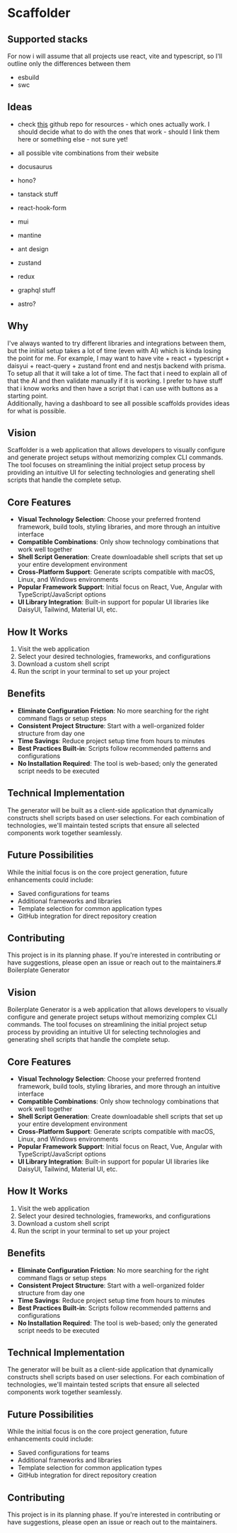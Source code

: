 # Scaffolder

## Supported stacks

For now i will assume that all projects use react, vite and typescript, so I'll outline only the differences between them

- esbuild
- swc

## Ideas

- check [this](https://github.com/vitejs/awesome-vite?tab=readme-ov-file#react) github repo for resources - which ones actually work. I should decide what to do with the ones that work - should I link them here or something else - not sure yet!

- all possible vite combinations from their website
- docusaurus
- hono?
- tanstack stuff
- react-hook-form
- mui
- mantine
- ant design
- zustand
- redux
- graphql stuff
- astro?

## Why

I've always wanted to try different libraries and integrations between them, but the initial setup takes a lot of time (even with AI) which is kinda losing the point for me. For example, I may want to have vite + react + typescript + daisyui + react-query + zustand front end and nestjs backend with prisma. To setup all that it will take a lot of time. The fact that i need to explain all of that the AI and then validate manually if it is working. I prefer to have stuff that i know works and then have a script that i can use with buttons as a starting point.  
Additionally, having a dashboard to see all possible scaffolds provides ideas for what is possible.

## Vision

Scaffolder is a web application that allows developers to visually configure and generate project setups without memorizing complex CLI commands. The tool focuses on streamlining the initial project setup process by providing an intuitive UI for selecting technologies and generating shell scripts that handle the complete setup.

## Core Features

- **Visual Technology Selection**: Choose your preferred frontend framework, build tools, styling libraries, and more through an intuitive interface
- **Compatible Combinations**: Only show technology combinations that work well together
- **Shell Script Generation**: Create downloadable shell scripts that set up your entire development environment
- **Cross-Platform Support**: Generate scripts compatible with macOS, Linux, and Windows environments
- **Popular Framework Support**: Initial focus on React, Vue, Angular with TypeScript/JavaScript options
- **UI Library Integration**: Built-in support for popular UI libraries like DaisyUI, Tailwind, Material UI, etc.

## How It Works

1. Visit the web application
2. Select your desired technologies, frameworks, and configurations
3. Download a custom shell script
4. Run the script in your terminal to set up your project

## Benefits

- **Eliminate Configuration Friction**: No more searching for the right command flags or setup steps
- **Consistent Project Structure**: Start with a well-organized folder structure from day one
- **Time Savings**: Reduce project setup time from hours to minutes
- **Best Practices Built-in**: Scripts follow recommended patterns and configurations
- **No Installation Required**: The tool is web-based; only the generated script needs to be executed

## Technical Implementation

The generator will be built as a client-side application that dynamically constructs shell scripts based on user selections. For each combination of technologies, we'll maintain tested scripts that ensure all selected components work together seamlessly.

## Future Possibilities

While the initial focus is on the core project generation, future enhancements could include:

- Saved configurations for teams
- Additional frameworks and libraries
- Template selection for common application types
- GitHub integration for direct repository creation

## Contributing

This project is in its planning phase. If you're interested in contributing or have suggestions, please open an issue or reach out to the maintainers.# Boilerplate Generator

## Vision

Boilerplate Generator is a web application that allows developers to visually configure and generate project setups without memorizing complex CLI commands. The tool focuses on streamlining the initial project setup process by providing an intuitive UI for selecting technologies and generating shell scripts that handle the complete setup.

## Core Features

- **Visual Technology Selection**: Choose your preferred frontend framework, build tools, styling libraries, and more through an intuitive interface
- **Compatible Combinations**: Only show technology combinations that work well together
- **Shell Script Generation**: Create downloadable shell scripts that set up your entire development environment
- **Cross-Platform Support**: Generate scripts compatible with macOS, Linux, and Windows environments
- **Popular Framework Support**: Initial focus on React, Vue, Angular with TypeScript/JavaScript options
- **UI Library Integration**: Built-in support for popular UI libraries like DaisyUI, Tailwind, Material UI, etc.

## How It Works

1. Visit the web application
2. Select your desired technologies, frameworks, and configurations
3. Download a custom shell script
4. Run the script in your terminal to set up your project

## Benefits

- **Eliminate Configuration Friction**: No more searching for the right command flags or setup steps
- **Consistent Project Structure**: Start with a well-organized folder structure from day one
- **Time Savings**: Reduce project setup time from hours to minutes
- **Best Practices Built-in**: Scripts follow recommended patterns and configurations
- **No Installation Required**: The tool is web-based; only the generated script needs to be executed

## Technical Implementation

The generator will be built as a client-side application that dynamically constructs shell scripts based on user selections. For each combination of technologies, we'll maintain tested scripts that ensure all selected components work together seamlessly.

## Future Possibilities

While the initial focus is on the core project generation, future enhancements could include:

- Saved configurations for teams
- Additional frameworks and libraries
- Template selection for common application types
- GitHub integration for direct repository creation

## Contributing

This project is in its planning phase. If you're interested in contributing or have suggestions, please open an issue or reach out to the maintainers.
